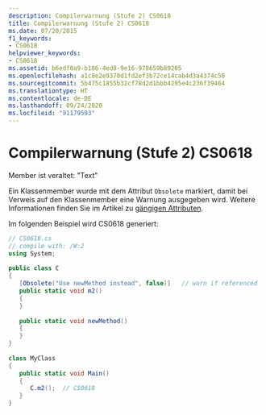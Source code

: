 ```yaml
---
description: Compilerwarnung (Stufe 2) CS0618
title: Compilerwarnung (Stufe 2) CS0618
ms.date: 07/20/2015
f1_keywords:
- CS0618
helpviewer_keywords:
- CS0618
ms.assetid: b6edf0a9-b186-4ed8-9e16-978659b89205
ms.openlocfilehash: a1c8e2e9370d1fd2ef3b72ce14cab4d3a4374c50
ms.sourcegitcommit: 5b475c1855b32cf78d2d1bbb4295e4c236f39464
ms.translationtype: HT
ms.contentlocale: de-DE
ms.lasthandoff: 09/24/2020
ms.locfileid: "91179593"
---
```

# <a name="compiler-warning-level-2-cs0618"></a>Compilerwarnung (Stufe 2) CS0618

Member ist veraltet: "Text"  
  
 Ein Klassenmember wurde mit dem Attribut `Obsolete` markiert, damit bei Verweis auf den Klassenmember eine Warnung ausgegeben wird. Weitere Informationen finden Sie im Artikel zu [gängigen Attributen](../attributes/global.md).  
  
 Im folgenden Beispiel wird CS0618 generiert:  
  
```csharp  
// CS0618.cs  
// compile with: /W:2  
using System;  
  
public class C  
{  
   [Obsolete("Use newMethod instead", false)]   // warn if referenced  
   public static void m2()  
   {  
   }  
  
   public static void newMethod()  
   {  
   }  
}  
  
class MyClass  
{  
   public static void Main()  
   {  
      C.m2();  // CS0618  
   }  
}  
```
